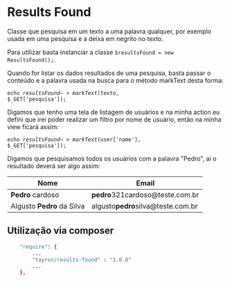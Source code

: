 # Results Found
Classe que pesquisa em um texto a uma palavra qualquer, por exemplo usada em uma pesquisa e a deixa em negrito no texto.

Para utilizar basta instanciar a classe <code>$resultsFound = new ResultsFound();</code>.

Quando for listar os dados resultados de uma pesquisa, basta passar o conteúdo e a palavra usada na busca para o método markText desta forma:

<code>echo $resultsFound->markText($texto, $_GET['pesquisa']);</code>

Digamos que tenho uma tela de listagem de usuários e na minha action eu defini que irei poder realizar um filtro por nome de usuário, então na minha view ficará assim:

<code>echo $resultsFound->markText($user['name'], $_GET['pesquisa']);</code>

Digamos que pesquisamos todos os usuários com a palavra "Pedro", ai o resultado deverá ser algo assim:

<table>
<thead>
<tr>
<th>Nome</th>
<th>Email</th>
</tr>
</thead>
<tbody>
<tr>
  <td><strong>Pedro</strong> cardoso</td>
  <td><strong>pedro</strong>321cardoso@teste.com.br</td>
</tr>
<tr>
  <td>Algusto <strong>Pedro</strong> da Silva</td>
  <td>algusto<strong>pedro</strong>silva@teste.com.br</td>
</tr>
</tbody>
</table>


## Utilização via composer

```sh
    "require": {
        ...
        "tayron/results-found" : "1.0.0"
        ... 
    },    
```
